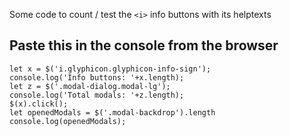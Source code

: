 Some code to count / test the ```<i>``` info buttons with its helptexts

## Paste this in the console from the browser
```
let x = $('i.glyphicon.glyphicon-info-sign');
console.log('Info buttons: '+x.length);
let z = $('.modal-dialog.modal-lg');
console.log('Total modals: '+z.length);
$(x).click();
let openedModals = $('.modal-backdrop').length
console.log(openedModals);